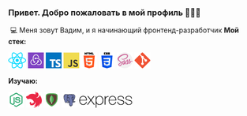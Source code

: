 ### Привет. Добро пожаловать в мой профиль 👋👋👋
​
💻 Меня зовут Вадим, и я начинающий фронтенд-разработчик
​
**Мой стек:**

<img src="icons/react.png">
<img height="32" src="icons/redux.jpeg">
<img src="icons/typescript.png">
<img src="icons/javascript.png">
<img src="icons/html-5.png">
<img src="icons/css-3.png">
<img src="icons/sass.png">
<img src="icons/git.png">

**Изучаю:**

<img height="32" src="icons/nodejs.png">
<img height="32" src="icons/nestjs.svg">
<img height="32" src="icons/mongodb.png">
<img height="32" src="icons/postgresql.png">
<img height="24" src="icons/express.png">


<!--
**TheVadiratti/TheVadiratti** is a ✨ _special_ ✨ repository because its `README.md` (this file) appears on your GitHub profile.

Here are some ideas to get you started:

- 🔭 I’m currently working on ...
- 🌱 I’m currently learning ...
- 👯 I’m looking to collaborate on ...
- 🤔 I’m looking for help with ...
- 💬 Ask me about ...
- 📫 How to reach me: ...
- 😄 Pronouns: ...
- ⚡ Fun fact: ...
-->
